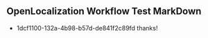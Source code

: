 ## OpenLocalization Workflow Test MarkDown
* 1dcf1100-132a-4b98-b57d-de841f2c89fd thanks!

<!--HONumber=Sep16_HO1-->


